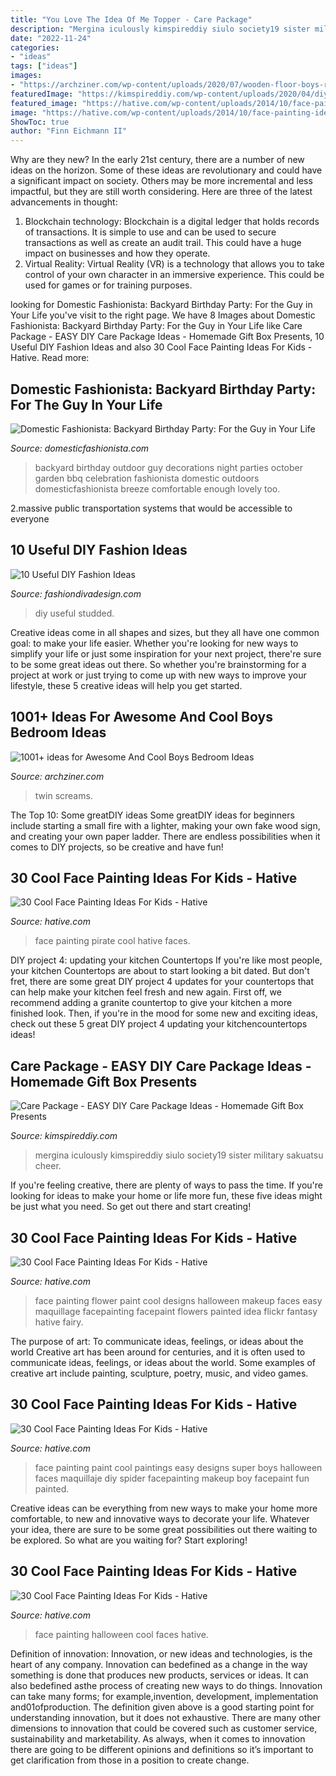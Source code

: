 ```yaml
---
title: "You Love The Idea Of Me Topper - Care Package"
description: "Mergina iculously kimspireddiy siulo society19 sister military sakuatsu cheer"
date: "2022-11-24"
categories:
- "ideas"
tags: ["ideas"]
images:
- "https://archziner.com/wp-content/uploads/2020/07/wooden-floor-boys-room-paint-ideas-twin-bed-with-grey-bed-sheets-blue-led-lights-underneath-blue-white-poster-above-the-bed.jpg"
featuredImage: "https://kimspireddiy.com/wp-content/uploads/2020/04/diy-care-package-red-1-1.jpg"
featured_image: "https://hative.com/wp-content/uploads/2014/10/face-painting-ideas-for-kids/18-flower-face-paint.jpg"
image: "https://hative.com/wp-content/uploads/2014/10/face-painting-ideas-for-kids/29-halloween-face-painting.jpg"
ShowToc: true
author: "Finn Eichmann II"
---
```



Why are they new?
In the early 21st century, there are a number of new ideas on the horizon. Some of these ideas are revolutionary and could have a significant impact on society. Others may be more incremental and less impactful, but they are still worth considering. Here are three of the latest advancements in thought: 
1) Blockchain technology: Blockchain is a digital ledger that holds records of transactions. It is simple to use and can be used to secure transactions as well as create an audit trail. This could have a huge impact on businesses and how they operate. 
2) Virtual Reality: Virtual Reality (VR) is a technology that allows you to take control of your own character in an immersive experience. This could be used for games or for training purposes.

	

		
looking for Domestic Fashionista: Backyard Birthday Party: For the Guy in Your Life you've visit to the right page. We have 8 Images about Domestic Fashionista: Backyard Birthday Party: For the Guy in Your Life like Care Package - EASY DIY Care Package Ideas - Homemade Gift Box Presents, 10 Useful DIY Fashion Ideas and also 30 Cool Face Painting Ideas For Kids - Hative. Read more:
		
    
## Domestic Fashionista: Backyard Birthday Party: For The Guy In Your Life

<img loading=lazy src="http://3.bp.blogspot.com/-uhUQ1-4q29A/VjKbA0f1IqI/AAAAAAAArLs/0J9O2PjBmNw/s1600/Backyard%2BBirthday%2BParty-15.jpg" onerror="this.onerror=null;this.src='https://tse1.mm.bing.net/th?id=OIP.C8SQ_B2E3jKZnup881Am5gHaLG&amp;pid=15.1';" alt="Domestic Fashionista: Backyard Birthday Party: For the Guy in Your Life">

_Source: domesticfashionista.com_

>backyard birthday outdoor guy decorations night parties october garden bbq celebration fashionista domestic outdoors domesticfashionista breeze comfortable enough lovely too. 

	

2.massive public transportation systems that would be accessible to everyone

    
## 10 Useful DIY Fashion Ideas

<img loading=lazy src="https://www.fashiondivadesign.com/wp-content/uploads/2013/04/DIY-Fashion2.jpg" onerror="this.onerror=null;this.src='https://tse4.mm.bing.net/th?id=OIP.8n30hjHBWMcB3KFyBVNTiQHaYO&amp;pid=15.1';" alt="10 Useful DIY Fashion Ideas">

_Source: fashiondivadesign.com_

>diy useful studded. 

	

Creative ideas come in all shapes and sizes, but they all have one common goal: to make your life easier. Whether you're looking for new ways to simplify your life or just some inspiration for your next project, there're sure to be some great ideas out there. So whether you're brainstorming for a project at work or just trying to come up with new ways to improve your lifestyle, these 5 creative ideas will help you get started.

    
## 1001+ Ideas For Awesome And Cool Boys Bedroom Ideas

<img loading=lazy src="https://archziner.com/wp-content/uploads/2020/07/wooden-floor-boys-room-paint-ideas-twin-bed-with-grey-bed-sheets-blue-led-lights-underneath-blue-white-poster-above-the-bed.jpg" onerror="this.onerror=null;this.src='https://tse1.mm.bing.net/th?id=OIP.zHGjuch15cMg3XqDFP9YDQHaJ3&amp;pid=15.1';" alt="1001+ ideas for Awesome And Cool Boys Bedroom Ideas">

_Source: archziner.com_

>twin screams. 

	

The Top 10: Some greatDIY ideas
Some greatDIY ideas for beginners include starting a small fire with a lighter, making your own fake wood sign, and creating your own paper ladder. There are endless possibilities when it comes to DIY projects, so be creative and have fun!

    
## 30 Cool Face Painting Ideas For Kids - Hative

<img loading=lazy src="https://hative.com/wp-content/uploads/2014/10/face-painting-ideas-for-kids/23-pirate.jpg" onerror="this.onerror=null;this.src='https://tse2.mm.bing.net/th?id=OIP.fQJgbIc2Or1QCG-AzmFDBwHaKX&amp;pid=15.1';" alt="30 Cool Face Painting Ideas For Kids - Hative">

_Source: hative.com_

>face painting pirate cool hative faces. 

	

DIY project 4: updating your kitchen Countertops
If you're like most people, your kitchen Countertops are about to start looking a bit dated. But don't fret, there are some great DIY project 4 updates for your countertops that can help make your kitchen feel fresh and new again. First off, we recommend adding a granite countertop to give your kitchen a more finished look. Then, if you're in the mood for some new and exciting ideas, check out these 5 great DIY project 4 updating your kitchencountertops ideas!

    
## Care Package - EASY DIY Care Package Ideas - Homemade Gift Box Presents

<img loading=lazy src="https://kimspireddiy.com/wp-content/uploads/2020/04/diy-care-package-red-1-1.jpg" onerror="this.onerror=null;this.src='https://tse3.mm.bing.net/th?id=OIP.-Zir2b1mdWcy1RSRM2rndQHaNM&amp;pid=15.1';" alt="Care Package - EASY DIY Care Package Ideas - Homemade Gift Box Presents">

_Source: kimspireddiy.com_

>mergina iculously kimspireddiy siulo society19 sister military sakuatsu cheer. 

	

If you're feeling creative, there are plenty of ways to pass the time. If you're looking for ideas to make your home or life more fun, these five ideas might be just what you need. So get out there and start creating!

    
## 30 Cool Face Painting Ideas For Kids - Hative

<img loading=lazy src="https://hative.com/wp-content/uploads/2014/10/face-painting-ideas-for-kids/18-flower-face-paint.jpg" onerror="this.onerror=null;this.src='https://tse1.mm.bing.net/th?id=OIP.v0jQvyyf1LfdEOl09Y2mrQHaKI&amp;pid=15.1';" alt="30 Cool Face Painting Ideas For Kids - Hative">

_Source: hative.com_

>face painting flower paint cool designs halloween makeup faces easy maquillage facepainting facepaint flowers painted idea flickr fantasy hative fairy. 

	

The purpose of art: To communicate ideas, feelings, or ideas about the world
Creative art has been around for centuries, and it is often used to communicate ideas, feelings, or ideas about the world. Some examples of creative art include painting, sculpture, poetry, music, and video games.

    
## 30 Cool Face Painting Ideas For Kids - Hative

<img loading=lazy src="https://hative.com/wp-content/uploads/2014/10/face-painting-ideas-for-kids/25-cool-painting.jpg" onerror="this.onerror=null;this.src='https://tse1.mm.bing.net/th?id=OIP.F9ZsExz1Os-3c62vSq7jUQHaLH&amp;pid=15.1';" alt="30 Cool Face Painting Ideas For Kids - Hative">

_Source: hative.com_

>face painting paint cool paintings easy designs super boys halloween faces maquillaje diy spider facepainting makeup boy facepaint fun painted. 

	

Creative ideas can be everything from new ways to make your home more comfortable, to new and innovative ways to decorate your life. Whatever your idea, there are sure to be some great possibilities out there waiting to be explored. So what are you waiting for? Start exploring!

    
## 30 Cool Face Painting Ideas For Kids - Hative

<img loading=lazy src="https://hative.com/wp-content/uploads/2014/10/face-painting-ideas-for-kids/29-halloween-face-painting.jpg" onerror="this.onerror=null;this.src='https://tse1.mm.bing.net/th?id=OIP.gFWiarf8-Ln9iUXYQiqBaAHaJ3&amp;pid=15.1';" alt="30 Cool Face Painting Ideas For Kids - Hative">

_Source: hative.com_

>face painting halloween cool faces hative. 

	

Definition of innovation:
Innovation, or new ideas and technologies, is the heart of any company. Innovation can bedefined as a change in the way something is done that produces new products, services or ideas. It can also bedefined asthe process of creating new ways to do things. Innovation can take many forms; for example,invention, development, implementation and01ofproduction.
The definition given above is a good starting point for understanding innovation, but it does not exhaustive. There are many other dimensions to innovation that could be covered such as customer service, sustainability and marketability. As always, when it comes to innovation there are going to be different opinions and definitions so it’s important to get clarification from those in a position to create change.

